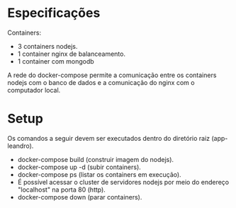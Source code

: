 # Especificações
Containers:
- 3 containers nodejs.
- 1 container nginx de balanceamento.
- 1 container com mongodb

A rede do docker-compose permite a comunicação entre os containers nodejs com o banco de dados e a comunicação
do nginx com o computador local.

# Setup
Os comandos a seguir devem ser executados dentro do diretório raiz (app-leandro).
- docker-compose build (construir imagem do nodejs).
- docker-compose up -d (subir containers).
- docker-compose ps (listar os containers em execução).
- É possível acessar o cluster de servidores nodejs por meio do endereço "localhost" na porta 80 (http).
- docker-compose down (parar containers).

